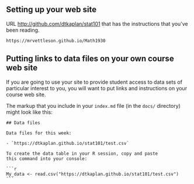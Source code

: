 
## Setting up your web site



 URL <http://github.com/dtkaplan/stat101> that has the instructions that you've been reading. 

   
    
 `https://mrvettleson.github.io/Math1930`




## Putting links to data files on your own course web site

If you are going to use your site to provide student access to data sets of particular interest to you, you will want to put links and instructions on your course web site.

The markup that you include in your `index.md` file (in the `docs/` directory) might look like this:

````
## Data files

Data files for this week:

- `https://dtkaplan.github.io/stat101/test.csv`

To create the data table in your R session, copy and paste 
this command into your console:

```r
My_data <- read.csv("https://dtkaplan.github.io/stat101/test.csv")
```
````



